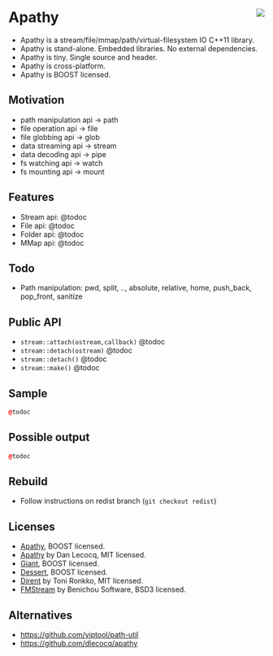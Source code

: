 Apathy <a href="https://travis-ci.org/r-lyeh/apathy"><img src="https://api.travis-ci.org/r-lyeh/apathy.svg?branch=master" align="right" /></a>
======

- Apathy is a stream/file/mmap/path/virtual-filesystem IO C++11 library.
- Apathy is stand-alone. Embedded libraries. No external dependencies.
- Apathy is tiny. Single source and header.
- Apathy is cross-platform.
- Apathy is BOOST licensed.

## Motivation
- path manipulation api -> path
- file operation api -> file
- file globbing api -> glob
- data streaming api -> stream
- data decoding api -> pipe
- fs watching api -> watch
- fs mounting api -> mount

## Features
- Stream api: @todoc
- File api: @todoc
- Folder api: @todoc
- MMap api: @todoc

## Todo
- Path manipulation: pwd, split, .., absolute, relative, home, push_back, pop_front, sanitize

## Public API
- `stream::attach(ostream,callback)` @todoc
- `stream::detach(ostream)` @todoc
- `stream::detach()` @todoc
- `stream::make()` @todoc

## Sample
```c++
@todoc
```

## Possible output
```c++
@todoc
```

## Rebuild
- Follow instructions on redist branch (`git checkout redist`)

## Licenses
- [Apathy](https://github.com/r-lyeh/apathy), BOOST licensed.
- [Apathy](https://github.com/dlecocq/apathy) by Dan Lecocq, MIT licensed.
- [Giant](https://github.com/r-lyeh/giant), BOOST licensed.
- [Dessert](https://github.com/r-lyeh/dessert), BOOST licensed.
- [Dirent](http://softagalleria.net/dirent.php) by Toni Ronkko, MIT licensed.
- [FMStream](http://sourceforge.net/projects/fmstream/) by Benichou Software, BSD3 licensed.

## Alternatives
- https://github.com/yiptool/path-util
- https://github.com/dlecocq/apathy
